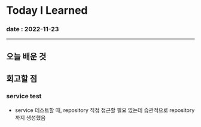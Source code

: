 # Today I Learned

### date : 2022-11-23

---
## 오늘 배운 것


## 회고할 점

### service test
* service 테스트할 때, repository 직접 접근할 필요 없는데 습관적으로 repository까지 생성했음
